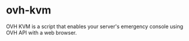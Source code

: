 # ovh-kvm
OVH KVM is a script that enables your server's emergency console using OVH API with a web browser.
